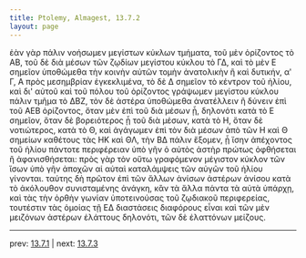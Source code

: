 ```yaml
---
title: Ptolemy, Almagest, 13.7.2
layout: page
---
```


ἐὰν γὰρ πάλιν νοήσωμεν μεγίστων κύκλων τμήματα, τοῦ μὲν ὁρίζοντος τὸ ΑΒ, τοῦ δὲ διὰ μέσων τῶν ζῳδίων μεγίστου κύκλου τὸ ΓΔ, καὶ τὸ μὲν Ε σημεῖον ὑποθώμεθα τὴν κοινὴν αὐτῶν τομὴν ἀνατολικὴν ἢ καὶ δυτικήν, αʹ Γ, Α πρὸς μεσημβρίαν ἐγκεκλιμένα, τὸ δὲ Δ σημεῖον τὸ κέντρον τοῦ ἡλίου, καὶ δι' αὐτοῦ καὶ τοῦ πόλου τοῦ ὁρίζοντος γράψωμεν μεγίστου κύκλου πάλιν τμῆμα τὸ ΔΒΖ, τὸν δὲ ἀστέρα ὑποθώμεθα ἀνατέλλειν ἢ δύνειν ἐπὶ τοῦ ΑΕΒ ὁρίζοντος, ὅταν μὲν ἐπὶ τοῦ διὰ μέσων ᾖ, δηλονότι κατὰ τὸ Ε σημεῖον, ὅταν δὲ βορειότερος ᾖ τοῦ διὰ μέσων, κατὰ τὸ Η, ὅταν δὲ νοτιώτερος, κατὰ τὸ Θ, καὶ ἀγάγωμεν ἐπὶ τὸν διὰ μέσων ἀπὸ τῶν Η καὶ Θ σημείων καθέτους τὰς ΗΚ καὶ ΘΛ, τὴν ΒΔ πάλιν ἕξομεν, ᾗ ἴσην ἀπέχοντος τοῦ ἡλίου πάντοτε περιφέρειαν ὑπὸ γῆν ὁ αὐτὸς ἀστὴρ πρώτως ὀφθήσεται ἢ ἀφανισθήσεται: πρὸς γὰρ τὸν οὕτω γραφόμενον μέγιστον κύκλον τῶν ἴσων ὑπὸ γῆν ἀποχῶν αἱ αὐταὶ καταλάμψεις τῶν αὐγῶν τοῦ ἡλίου γίνονται. ταύτης δὴ πρῶτον ἐπὶ τῶν ἄλλων ἀνίσων ἀστέρων ἀνίσου κατὰ τὸ ἀκόλουθον συνισταμένης ἀνάγκη, κἂν τὰ ἄλλα πάντα τὰ αὐτὰ ὑπάρχῃ, καὶ τὰς τὴν ὀρθὴν γωνίαν ὑποτεινούσας τοῦ ζῳδιακοῦ περιφερείας, τουτέστιν τὰς ὁμοίας τῇ ΕΔ διαστάσεις διαφόρους εἶναι καὶ τῶν μὲν μειζόνων ἀστέρων ἐλάττους δηλονότι, τῶν δὲ ἐλαττόνων μείζους. 

---

prev: [13.7.1](../13.7.1/) | next: [13.7.3](../13.7.3/)

